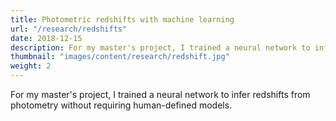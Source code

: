 ```yaml
---
title: Photometric redshifts with machine learning
url: "/research/redshifts"
date: 2018-12-15
description: For my master's project, I trained a neural network to infer redshifts from photometry without requiring human-defined models.
thumbnail: "images/content/research/redshift.jpg"
weight: 2
---
```


For my master's project, I trained a neural network to infer redshifts from photometry without requiring human-defined models.